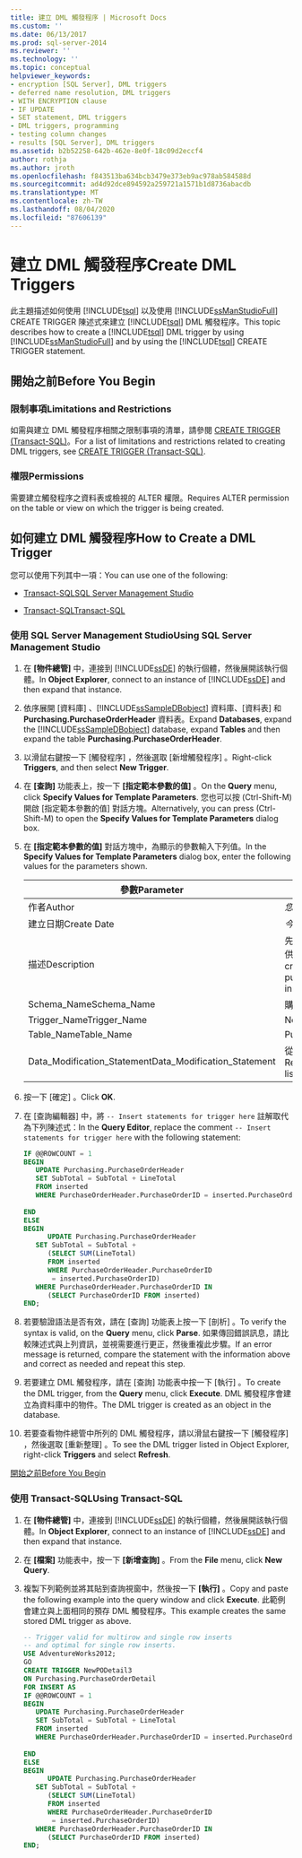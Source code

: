 ```yaml
---
title: 建立 DML 觸發程序 | Microsoft Docs
ms.custom: ''
ms.date: 06/13/2017
ms.prod: sql-server-2014
ms.reviewer: ''
ms.technology: ''
ms.topic: conceptual
helpviewer_keywords:
- encryption [SQL Server], DML triggers
- deferred name resolution, DML triggers
- WITH ENCRYPTION clause
- IF UPDATE
- SET statement, DML triggers
- DML triggers, programming
- testing column changes
- results [SQL Server], DML triggers
ms.assetid: b2b52258-642b-462e-8e0f-18c09d2eccf4
author: rothja
ms.author: jroth
ms.openlocfilehash: f843513ba634bcb3479e373eb9ac978ab584588d
ms.sourcegitcommit: ad4d92dce894592a259721a1571b1d8736abacdb
ms.translationtype: MT
ms.contentlocale: zh-TW
ms.lasthandoff: 08/04/2020
ms.locfileid: "87606139"
---
```

# <a name="create-dml-triggers"></a><span data-ttu-id="aca57-102">建立 DML 觸發程序</span><span class="sxs-lookup"><span data-stu-id="aca57-102">Create DML Triggers</span></span>
  <span data-ttu-id="aca57-103">此主題描述如何使用 [!INCLUDE[tsql](../../includes/tsql-md.md)] 以及使用 [!INCLUDE[ssManStudioFull](../../includes/ssmanstudiofull-md.md)] CREATE TRIGGER 陳述式來建立 [!INCLUDE[tsql](../../includes/tsql-md.md)] DML 觸發程序。</span><span class="sxs-lookup"><span data-stu-id="aca57-103">This topic describes how to create a [!INCLUDE[tsql](../../includes/tsql-md.md)] DML trigger by using [!INCLUDE[ssManStudioFull](../../includes/ssmanstudiofull-md.md)] and by using the [!INCLUDE[tsql](../../includes/tsql-md.md)] CREATE TRIGGER statement.</span></span>  
  
##  <a name="before-you-begin"></a><a name="Top"></a> <span data-ttu-id="aca57-104">開始之前</span><span class="sxs-lookup"><span data-stu-id="aca57-104">Before You Begin</span></span>  
  
### <a name="limitations-and-restrictions"></a><span data-ttu-id="aca57-105">限制事項</span><span class="sxs-lookup"><span data-stu-id="aca57-105">Limitations and Restrictions</span></span>  
 <span data-ttu-id="aca57-106">如需與建立 DML 觸發程序相關之限制事項的清單，請參閱 [CREATE TRIGGER &#40;Transact-SQL&#41;](/sql/t-sql/statements/create-trigger-transact-sql)。</span><span class="sxs-lookup"><span data-stu-id="aca57-106">For a list of limitations and restrictions related to creating DML triggers, see [CREATE TRIGGER &#40;Transact-SQL&#41;](/sql/t-sql/statements/create-trigger-transact-sql).</span></span>  
  
###  <a name="permissions"></a><a name="Permissions"></a> <span data-ttu-id="aca57-107">權限</span><span class="sxs-lookup"><span data-stu-id="aca57-107">Permissions</span></span>  
 <span data-ttu-id="aca57-108">需要建立觸發程序之資料表或檢視的 ALTER 權限。</span><span class="sxs-lookup"><span data-stu-id="aca57-108">Requires ALTER permission on the table or view on which the trigger is being created.</span></span>  
  
##  <a name="how-to-create-a-dml-trigger"></a><a name="Procedures"></a> <span data-ttu-id="aca57-109">如何建立 DML 觸發程序</span><span class="sxs-lookup"><span data-stu-id="aca57-109">How to Create a DML Trigger</span></span>  
 <span data-ttu-id="aca57-110">您可以使用下列其中一項：</span><span class="sxs-lookup"><span data-stu-id="aca57-110">You can use one of the following:</span></span>  
  
-   [<span data-ttu-id="aca57-111">Transact-SQL</span><span class="sxs-lookup"><span data-stu-id="aca57-111">SQL Server Management Studio</span></span>](#SSMSProcedure)  
  
-   [<span data-ttu-id="aca57-112">Transact-SQL</span><span class="sxs-lookup"><span data-stu-id="aca57-112">Transact-SQL</span></span>](#TsqlProcedure)  
  
###  <a name="using-sql-server-management-studio"></a><a name="SSMSProcedure"></a> <span data-ttu-id="aca57-113">使用 SQL Server Management Studio</span><span class="sxs-lookup"><span data-stu-id="aca57-113">Using SQL Server Management Studio</span></span>  
  
1.  <span data-ttu-id="aca57-114">在 **[物件總管]** 中，連接到 [!INCLUDE[ssDE](../../../includes/ssde-md.md)] 的執行個體，然後展開該執行個體。</span><span class="sxs-lookup"><span data-stu-id="aca57-114">In **Object Explorer**, connect to an instance of [!INCLUDE[ssDE](../../../includes/ssde-md.md)] and then expand that instance.</span></span>  
  
2.  <span data-ttu-id="aca57-115">依序展開 [資料庫]  、[!INCLUDE[ssSampleDBobject](../../includes/sssampledbobject-md.md)] 資料庫、[資料表]  和 **Purchasing.PurchaseOrderHeader** 資料表。</span><span class="sxs-lookup"><span data-stu-id="aca57-115">Expand **Databases**, expand the [!INCLUDE[ssSampleDBobject](../../includes/sssampledbobject-md.md)] database, expand **Tables** and then expand the table **Purchasing.PurchaseOrderHeader**.</span></span>  
  
3.  <span data-ttu-id="aca57-116">以滑鼠右鍵按一下 [觸發程序]  ，然後選取 [新增觸發程序]  。</span><span class="sxs-lookup"><span data-stu-id="aca57-116">Right-click **Triggers**, and then select **New Trigger**.</span></span>  
  
4.  <span data-ttu-id="aca57-117">在 **[查詢]** 功能表上，按一下 **[指定範本參數的值]** 。</span><span class="sxs-lookup"><span data-stu-id="aca57-117">On the **Query** menu, click **Specify Values for Template Parameters**.</span></span> <span data-ttu-id="aca57-118">您也可以按 (Ctrl-Shift-M) 開啟 [指定範本參數的值]  對話方塊。</span><span class="sxs-lookup"><span data-stu-id="aca57-118">Alternatively, you can press (Ctrl-Shift-M) to open the **Specify Values for Template Parameters** dialog box.</span></span>  
  
5.  <span data-ttu-id="aca57-119">在 **[指定範本參數的值]** 對話方塊中，為顯示的參數輸入下列值。</span><span class="sxs-lookup"><span data-stu-id="aca57-119">In the **Specify Values for Template Parameters** dialog box, enter the following values for the parameters shown.</span></span>  
  
    |<span data-ttu-id="aca57-120">參數</span><span class="sxs-lookup"><span data-stu-id="aca57-120">Parameter</span></span>|<span data-ttu-id="aca57-121">值</span><span class="sxs-lookup"><span data-stu-id="aca57-121">Value</span></span>|  
    |---------------|-----------|  
    |<span data-ttu-id="aca57-122">作者</span><span class="sxs-lookup"><span data-stu-id="aca57-122">Author</span></span>|<span data-ttu-id="aca57-123">*您的名字*</span><span class="sxs-lookup"><span data-stu-id="aca57-123">*Your name*</span></span>|  
    |<span data-ttu-id="aca57-124">建立日期</span><span class="sxs-lookup"><span data-stu-id="aca57-124">Create Date</span></span>|<span data-ttu-id="aca57-125">*今天的日期*</span><span class="sxs-lookup"><span data-stu-id="aca57-125">*Today's date*</span></span>|  
    |<span data-ttu-id="aca57-126">描述</span><span class="sxs-lookup"><span data-stu-id="aca57-126">Description</span></span>|<span data-ttu-id="aca57-127">先檢查供應商信用評等，再允許插入含有該供應商的新採購單。</span><span class="sxs-lookup"><span data-stu-id="aca57-127">Checks the vendor credit rating before allowing a new purchase order with the vendor to be inserted.</span></span>|  
    |<span data-ttu-id="aca57-128">Schema_Name</span><span class="sxs-lookup"><span data-stu-id="aca57-128">Schema_Name</span></span>|<span data-ttu-id="aca57-129">購買</span><span class="sxs-lookup"><span data-stu-id="aca57-129">Purchasing</span></span>|  
    |<span data-ttu-id="aca57-130">Trigger_Name</span><span class="sxs-lookup"><span data-stu-id="aca57-130">Trigger_Name</span></span>|<span data-ttu-id="aca57-131">NewPODetail2</span><span class="sxs-lookup"><span data-stu-id="aca57-131">NewPODetail2</span></span>|  
    |<span data-ttu-id="aca57-132">Table_Name</span><span class="sxs-lookup"><span data-stu-id="aca57-132">Table_Name</span></span>|<span data-ttu-id="aca57-133">PurchaseOrderDetail</span><span class="sxs-lookup"><span data-stu-id="aca57-133">PurchaseOrderDetail</span></span>|  
    |<span data-ttu-id="aca57-134">Data_Modification_Statement</span><span class="sxs-lookup"><span data-stu-id="aca57-134">Data_Modification_Statement</span></span>|<span data-ttu-id="aca57-135">從清單中移除 UPDATE 和 DELETE。</span><span class="sxs-lookup"><span data-stu-id="aca57-135">Remove UPDATE and DELETE from the list.</span></span>|  
  
6.  <span data-ttu-id="aca57-136">按一下 [確定]  。</span><span class="sxs-lookup"><span data-stu-id="aca57-136">Click **OK**.</span></span>  
  
7.  <span data-ttu-id="aca57-137">在 [查詢編輯器]  中，將 `-- Insert statements for trigger here` 註解取代為下列陳述式：</span><span class="sxs-lookup"><span data-stu-id="aca57-137">In the **Query Editor**, replace the comment `-- Insert statements for trigger here` with the following statement:</span></span>  
  
    ```sql  
    IF @@ROWCOUNT = 1  
    BEGIN  
       UPDATE Purchasing.PurchaseOrderHeader  
       SET SubTotal = SubTotal + LineTotal  
       FROM inserted  
       WHERE PurchaseOrderHeader.PurchaseOrderID = inserted.PurchaseOrderID  
  
    END  
    ELSE  
    BEGIN  
          UPDATE Purchasing.PurchaseOrderHeader  
       SET SubTotal = SubTotal +   
          (SELECT SUM(LineTotal)  
          FROM inserted  
          WHERE PurchaseOrderHeader.PurchaseOrderID  
           = inserted.PurchaseOrderID)  
       WHERE PurchaseOrderHeader.PurchaseOrderID IN  
          (SELECT PurchaseOrderID FROM inserted)  
    END;  
    ```  
  
8.  <span data-ttu-id="aca57-138">若要驗證語法是否有效，請在 [查詢]  功能表上按一下 [剖析]  。</span><span class="sxs-lookup"><span data-stu-id="aca57-138">To verify the syntax is valid, on the **Query** menu, click **Parse**.</span></span> <span data-ttu-id="aca57-139">如果傳回錯誤訊息，請比較陳述式與上列資訊，並視需要進行更正，然後重複此步驟。</span><span class="sxs-lookup"><span data-stu-id="aca57-139">If an error message is returned, compare the statement with the information above and correct as needed and repeat this step.</span></span>  
  
9. <span data-ttu-id="aca57-140">若要建立 DML 觸發程序，請在 [查詢]  功能表中按一下 [執行]  。</span><span class="sxs-lookup"><span data-stu-id="aca57-140">To create the DML trigger, from the **Query** menu, click **Execute**.</span></span> <span data-ttu-id="aca57-141">DML 觸發程序會建立為資料庫中的物件。</span><span class="sxs-lookup"><span data-stu-id="aca57-141">The DML trigger is created as an object in the database.</span></span>  
  
10. <span data-ttu-id="aca57-142">若要查看物件總管中所列的 DML 觸發程序，請以滑鼠右鍵按一下 [觸發程序]  ，然後選取 [重新整理]  。</span><span class="sxs-lookup"><span data-stu-id="aca57-142">To see the DML trigger listed in Object Explorer, right-click **Triggers** and select **Refresh**.</span></span>  
  
 [<span data-ttu-id="aca57-143">開始之前</span><span class="sxs-lookup"><span data-stu-id="aca57-143">Before You Begin</span></span>](#Top)  
  
###  <a name="using-transact-sql"></a><a name="TsqlProcedure"></a> <span data-ttu-id="aca57-144">使用 Transact-SQL</span><span class="sxs-lookup"><span data-stu-id="aca57-144">Using Transact-SQL</span></span>  
  
1.  <span data-ttu-id="aca57-145">在 **[物件總管]** 中，連接到 [!INCLUDE[ssDE](../../../includes/ssde-md.md)] 的執行個體，然後展開該執行個體。</span><span class="sxs-lookup"><span data-stu-id="aca57-145">In **Object Explorer**, connect to an instance of [!INCLUDE[ssDE](../../../includes/ssde-md.md)] and then expand that instance.</span></span>  
  
2.  <span data-ttu-id="aca57-146">在 **[檔案]** 功能表中，按一下 **[新增查詢]** 。</span><span class="sxs-lookup"><span data-stu-id="aca57-146">From the **File** menu, click **New Query**.</span></span>  
  
3.  <span data-ttu-id="aca57-147">複製下列範例並將其貼到查詢視窗中，然後按一下 **[執行]** 。</span><span class="sxs-lookup"><span data-stu-id="aca57-147">Copy and paste the following example into the query window and click **Execute**.</span></span> <span data-ttu-id="aca57-148">此範例會建立與上面相同的預存 DML 觸發程序。</span><span class="sxs-lookup"><span data-stu-id="aca57-148">This example creates the same stored DML trigger as above.</span></span>  
  
    ```sql
    -- Trigger valid for multirow and single row inserts  
    -- and optimal for single row inserts.  
    USE AdventureWorks2012;  
    GO  
    CREATE TRIGGER NewPODetail3  
    ON Purchasing.PurchaseOrderDetail  
    FOR INSERT AS  
    IF @@ROWCOUNT = 1  
    BEGIN  
       UPDATE Purchasing.PurchaseOrderHeader  
       SET SubTotal = SubTotal + LineTotal  
       FROM inserted  
       WHERE PurchaseOrderHeader.PurchaseOrderID = inserted.PurchaseOrderID  
  
    END  
    ELSE  
    BEGIN  
          UPDATE Purchasing.PurchaseOrderHeader  
       SET SubTotal = SubTotal +   
          (SELECT SUM(LineTotal)  
          FROM inserted  
          WHERE PurchaseOrderHeader.PurchaseOrderID  
           = inserted.PurchaseOrderID)  
       WHERE PurchaseOrderHeader.PurchaseOrderID IN  
          (SELECT PurchaseOrderID FROM inserted)  
    END;  
    ```  
